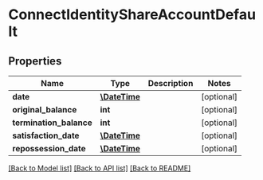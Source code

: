 # ConnectIdentityShareAccountDefault

## Properties
Name | Type | Description | Notes
------------ | ------------- | ------------- | -------------
**date** | [**\DateTime**](\DateTime.md) |  | [optional] 
**original_balance** | **int** |  | [optional] 
**termination_balance** | **int** |  | [optional] 
**satisfaction_date** | [**\DateTime**](\DateTime.md) |  | [optional] 
**repossession_date** | [**\DateTime**](\DateTime.md) |  | [optional] 

[[Back to Model list]](../../README.md#documentation-for-models) [[Back to API list]](../../README.md#documentation-for-api-endpoints) [[Back to README]](../../README.md)

